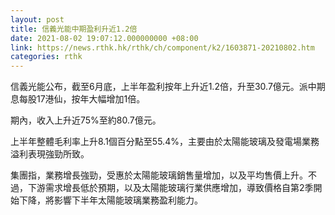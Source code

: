 ```yaml
---
layout: post
title: 信義光能中期盈利升近1.2倍
date: 2021-08-02 19:07:12.000000000 +08:00
link: https://news.rthk.hk/rthk/ch/component/k2/1603871-20210802.htm
categories: rthk
---
```


信義光能公布，截至6月底，上半年盈利按年上升近1.2倍，升至30.7億元。派中期息每股17港仙，按年大幅增加1倍。

期內，收入上升近75%至約80.7億元。

上半年整體毛利率上升8.1個百分點至55.4%，主要由於太陽能玻璃及發電場業務溢利表現強勁所致。

集團指，業務增長強勁，受惠於太陽能玻璃銷售量增加，以及平均售價上升。不過，下游需求增長低於預期，以及太陽能玻璃行業供應增加，導致價格自第2季開始下降，將影響下半年太陽能玻璃業務盈利能力。

